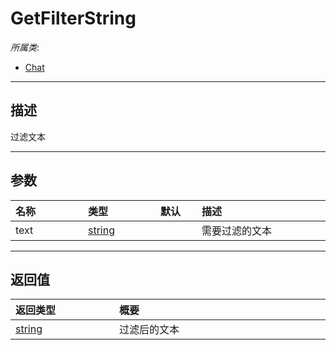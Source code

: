 # GetFilterString

*所属类*:
* [Chat](/Api/Classes/GamePlay/Chat.md)
------------------------------------------------------------------------------------------
## 描述

过滤文本

------------------------------------------------------------------------------------------
## 参数

|<div style="width:100px">名称</div>|<div style="width:100px">类型</div>|<div style="width:50px">默认</div>|<div style="width:350px">描述</div>|
|:---|:---|:---|:---|
|text|[string](/Api/DataType/String.md)||需要过滤的文本|

------------------------------------------------------------------------------------------
## 返回值

|<div style="width:150px">返回类型</div>|<div style="width:520px">概要</div>|
|:---|:---|
|[string](/Api/DataType/String.md)|过滤后的文本|
